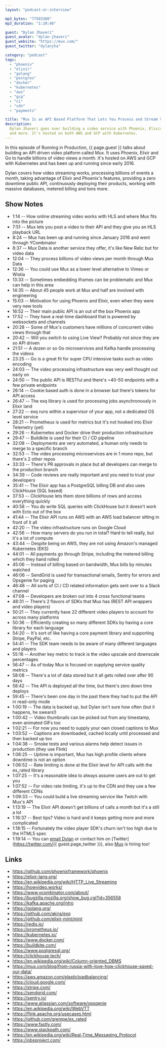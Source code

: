 ```yaml
---
layout: "podcast-or-interview"

mp3_bytes: "77583360"
mp3_duration: "1:20:48"

guest: "Dylan Jhaveri"
guest_avatar: "dylan-jhaveri"
guest_website: "https://mux.com/"
guest_twitter: "dylanjha"

category: "podcast"
tags:
  - "phoenix"
  - "elixir"
  - "golang"
  - "postgres"
  - "docker"
  - "kubernetes"
  - "aws"
  - "gcp"
  - "ci"
  - "cdn"
  - "payments"

title: "Mux Is an API Based Platform That Lets You Process and Stream Videos"
description:
  Dylan Jhaveri goes over building a video service with Phoenix, Elixir, Go
  and more. It's hosted on both AWS and GCP with Kubernetes.
---
```


In this episode of Running in Production, {{ page.guest }} talks about building
an API driven video platform called Mux. It uses Phoenix, Elixir and Go to
handle billions of video views a month. It's hosted on AWS and GCP with
Kubernetes and has been up and running since early 2016.

Dylan covers how video streaming works, processing billions of events a month,
taking advantage of Elixir and Phoenix's features, providing a zero downtime
public API, continuously deploying their products, working with massive
databases, metered billing and tons more.

## Show Notes

- 1:14 -- How online streaming video works with HLS and where Mux fits into the picture
- 7:51 -- Mux lets you post a video to their API and they give you an HLS playback URL
- 8:24 -- Mux has been up and running since January 2016 and went through YCombinator
- 8:37 -- Mux Data is another service they offer, it's like New Relic but for video data
- 12:04 -- They process billions of video views per month through Mux Data
- 12:36 -- You could use Mux as a lower level alternative to Vimeo or Wistia
- 13:33 -- Sometimes embedding iframes can be problematic and Mux can help in this area
- 14:35 -- About 45 people work at Mux and half are involved with engineering
- 15:03 -- Motivation for using Phoenix and Elixir, even when they were very new tools
- 16:52 -- Their main public API is an out of the box Phoenix app
- 17:52 -- They have a real-time dashboard that is powered by websockets and channels
- 20:28 -- Some of Mux's customers have millions of concurrent video views through that
- 20:42 -- Will you switch to using Live View? Probably not since they are so API driven
- 21:51 -- A dozen or so Go microservices and Kafka handle processing the videos
- 23:25 -- Go is a great fit for super CPU intensive tasks such as video encoding
- 24:03 -- The video processing infrastructure was very well thought out early on
- 24:50 -- The public API is RESTful and there's ~40-50 endpoints with a few private endpoints
- 26:14 -- Cookie based auth is done in a browser but there's tokens for API access
- 26:47 -- The exq library is used for processing jobs asynchronously in Elixir land
- 27:22 -- exq runs within a supervisor of your app, not a dedicated OS level service 
- 28:21 -- Prometheus is used for metrics but it's not hooked into Elixir Telemetry (yet)
- 29:26 -- Kubernetes and Docker drive their production infrastructure
- 29:47 -- Buildkite is used for their CI / CD pipeline
- 32:08 -- Deployments are very automated, a human only needs to merge to a specific branch
- 32:53 -- The video processing microservices are in 1 mono repo, but there's 2 other repos
- 33:33 -- There's PR approvals in place but all developers can merge to the production branch
- 34:39 -- Code reviews are really important and you need to trust your developers
- 35:41 -- The Elixir app has a PostgreSQL billing DB and also uses ClickHouse (SQL based)
- 37:53 -- ClickHouse lets them store billions of rows and access everything quickly
- 40:58 -- You do write SQL queries with ClickHouse but it doesn't work with Ecto out of the box
- 41:44 -- The Elixir API runs on AWS with an AWS load balancer sitting in front of it all
- 42:20 -- The video infrastructure runs on Google Cloud
- 42:56 -- How many servers do you run in total? Hard to tell really, but it's a lot of compute
- 43:44 -- Despite being on AWS, they are not using Amazon's managed Kubernetes (EKS)
- 44:01 -- All payments go through Stripe, including the metered billing which they hand rolled
- 45:06 -- Instead of billing based on bandwidth, Mux bills by minutes watched
- 46:06 -- SendGrid is used for transactional emails, Sentry for errors and Opsgenie for paging
- 46:48 -- All sorts of CI / CD related information gets sent over to a Slack channel
- 47:08 -- Developers are broken out into 4 cross functional teams
- 48:31 -- There's 2 flavors of SDKs that Mux has (REST API wrappers and video players)
- 50:21 -- They currently have 22 different video players to account for across many platforms
- 50:36 -- Efficiently creating so many different SDKs by having a core library for each language
- 54:20 -- It's sort of like having a core payment library and supporting Stripe, PayPal, etc.
- 54:41 -- The SDK team needs to be aware of many different languages and players
- 55:16 -- Another key metric to track is the video upscale and downscale percentages
- 56:47 -- As of today Mux is focused on supplying service quality metrics
- 58:08 -- There's a lot of data stored but it all gets rolled over after 90 days
- 58:42 -- The API is deployed all the time, but there's zero down time deploys
- 59:45 -- There's been one day in the past there they had to put the API in read-only mode
- 1:00:19 -- The data is backed up, but Dylan isn't sure how often (but it happens, he swears!)
- 1:00:42 -- Video thumbnails can be picked out from any timestamp, even animated GIFs too
- 1:02:21 -- For now you need to supply your own closed captions to Mux
- 1:03:52 -- Captions are downloaded, cached locally until processed and then backed up too
- 1:04:38 -- Smoke tests and various alarms help detect issues in production (they use Flink)
- 1:06:25 -- Uptime is important, Mux has high profile clients where downtime is not an option
- 1:06:52 -- Rate limiting is done at the Elixir level for API calls with the ex_rated library
- 1:07:25 -- It's a reasonable idea to always assume users are out to get you
- 1:07:52 -- For video rate limiting, it's up to the CDN and they use a few different CDNs
- 1:09:33 -- You could build a live streaming service like Twitch with Mux's API
- 1:13:19 -- The Elixir API doesn't get billions of calls a month but it's a still a lot
- 1:16:37 -- Best tips? Video is hard and it keeps getting more and more complicated
- 1:18:15 -- Fortunately the video player SDK's churn isn't too high due to the HTML5 spec
- 1:19:14 -- You can [email Dylan](mailto:dylan@mux.com) or contact him on [Twitter](https://twitter.com/{{ guest.page_twitter }}), also [Mux](https://mux.com/blog/) is hiring too!

## Links

- <https://github.com/phoenixframework/phoenix>
- <https://elixir-lang.org/>
- <https://en.wikipedia.org/wiki/HTTP_Live_Streaming>
- <https://howvideo.works/>
- <https://www.ycombinator.com/about/>
- <https://bugzilla.mozilla.org/show_bug.cgi?id=356558>
- <https://kafka.apache.org/intro>
- <https://golang.org/>
- <https://github.com/akira/exq>
- <https://github.com/elixir-mint/mint>
- <https://redis.io/>
- <https://prometheus.io/>
- <https://kubernetes.io/>
- <https://www.docker.com/>
- <https://buildkite.com/>
- <https://www.postgresql.org/>
- <https://clickhouse.tech/>
- <https://en.wikipedia.org/wiki/Column-oriented_DBMS>
- <https://mux.com/blog/from-russia-with-love-how-clickhouse-saved-our-data/>
- <https://aws.amazon.com/elasticloadbalancing/>
- <https://cloud.google.com/>
- <https://stripe.com/>
- <https://sendgrid.com/>
- <https://sentry.io/>
- <https://www.atlassian.com/software/opsgenie>
- <https://en.wikipedia.org/wiki/WebVTT>
- <https://flink.apache.org/usecases.html>
- <https://github.com/grempe/ex_rated>
- <https://www.fastly.com/>
- <https://www.stackpath.com/>
- <https://en.wikipedia.org/wiki/Real-Time_Messaging_Protocol>
- <https://obsproject.com/>
